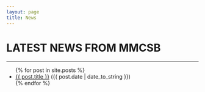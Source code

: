 ```yaml
---
layout: page
title: News
---
```


<main class="content container w-50 mx-auto justify">
  <h1 class="heading">LATEST NEWS FROM MMCSB</h1>
  <hr/>
  <ul class="list-group">
    {% for post in site.posts %}
      <li class="list-group-item"><a href="{{ post.url }}" title="{{ post.title }}">{{ post.title }}</a>
        <span class="ml-3 text-muted">({{ post.date | date_to_string }})</span></li>
    {% endfor %}
  </ul>
</main>